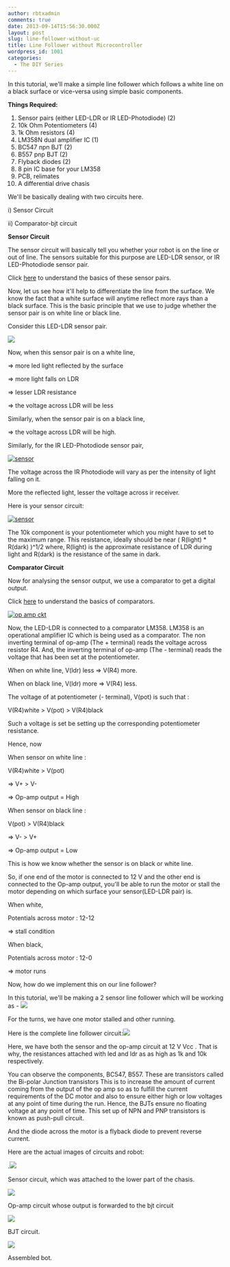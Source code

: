 ```yaml
---
author: rbtxadmin
comments: true
date: 2013-09-14T15:56:30.000Z
layout: post
slug: line-follower-without-uc
title: Line Follower without Microcontroller
wordpress_id: 1001
categories:
  - The DIY Series
---
```


In this tutorial, we'll make a simple line follower which follows a white line on a black surface or vice-versa using simple basic components.

**Things Required:**
1. Sensor pairs (either LED-LDR or IR LED-Photodiode) (2)
1. 10k Ohm Potentiometers (4)
1. 1k Ohm resistors (4)
1. LM358N dual amplifier IC (1)
1. BC547 npn BJT (2)
1. B557 pnp BJT (2)
1. Flyback diodes (2)
1. 8 pin IC base for your LM358
1. PCB, relimates
1. A differential drive chasis

We'll be basically dealing with two circuits here.

i) Sensor Circuit

 ii) Comparator-bjt circuit

**Sensor Circuit**

The sensor circuit will basically tell you whether your robot is on the line or out of line. The sensors suitable for this purpose are LED-LDR sensor, or IR LED-Photodiode sensor pair.

Click [here](http://www.robotix.in/tutorials/category/kraig/1.2) to understand the basics of these sensor pairs.

Now, let us see how it'll help to differentiate the line from the surface. We know the fact that a white surface will anytime reflect more rays than a black surface. This is the basic principle that we use to judge whether the sensor pair is on white line or black line.

Consider this LED-LDR sensor pair.

![](http://learning.media.mit.edu/projects/gogo/documents/images/light_reflective_LED_LDR.jpg)

Now, when this sensor pair is on a white line,

=> more led light reflected by the surface

=> more light falls on LDR

=> lesser LDR resistance

=> the voltage across LDR will be less

Similarly, when the sensor pair is on a black line,

 => the voltage across LDR will be high.

Similarly,  for the IR LED-Photodiode sensor pair,

[![sensor](http://robotix.in/blog/wp-content/uploads/2013/09/sensor.jpg)](http://robotix.in/blog/wp-content/uploads/2013/09/sensor.jpg)

The voltage across the IR Photodiode will vary as per the intensity of light falling on it.

More the reflected light, lesser the voltage across ir receiver.

Here is your sensor circuit:

[![sensor](http://robotix.in/blog/wp-content/uploads/2013/09/sensor.png)](http://robotix.in/blog/wp-content/uploads/2013/09/sensor.png)

The 10k component is your potentiometer which you might have to set to the maximum range. This resistance, ideally should be near ( R(light) * R(dark) )^1/2 where, R(light) is the approximate resistance of LDR during light and R(dark) is the resistance of the same in dark.

**Comparator Circuit**

Now for analysing the sensor output, we use a comparator to get a digital output.

Click [here](http://www.robotix.in/tutorials/category/kraig/1.2) to understand the basics of comparators.

[![op amp ckt](http://robotix.in/blog/wp-content/uploads/2013/09/op-amp-ckt.png)](http://robotix.in/blog/wp-content/uploads/2013/09/op-amp-ckt.png)

Now, the LED-LDR is connected to a comparator LM358. LM358 is an operational amplifier IC which is being used as a comparator. The non inverting terminal of op-amp (The + terminal) reads the voltage across resistor R4. And, the inverting terminal of op-amp (The - terminal) reads the voltage that has been set at the potentiometer.

When on white line, V(ldr) less => V(R4) more.

When on black line, V(ldr) more => V(R4) less.

The voltage of at potentiometer (- terminal), V(pot) is such that :

V(R4)white > V(pot) > V(R4)black

Such a voltage is set be setting up the corresponding potentiometer resistance.

Hence, now

When sensor on white line :

V(R4)white > V(pot)

=> V+ > V-

=> Op-amp output = High

When sensor on black line :

V(pot) > V(R4)black

=> V- > V+

=> Op-amp output = Low

This is how we know whether the sensor is on black or white line.

So, if one end of the motor is connected to 12 V and the other end is connected to the Op-amp output, you'll be able to run the motor or stall the motor depending on which surface your sensor(LED-LDR pair) is.

When white,

Potentials across motor : 12-12

=> stall condition

When black,

Potentials across motor : 12-0

=> motor runs

Now, how do we implement this on our line follower?

In this tutorial, we'll be making a 2 sensor line follower which will be working as - ![](https://lh5.googleusercontent.com/zfYodcIU0p_agqyGhRL8KhCHwcPRy0UCw_B8Nc9Nqe30JjqVS-K5gsr1uIhjW7QCZzG409tO_7esb3mIhIzWCaC83fw7OtA7eY4qu6CEWaIyDgw8zf_RUns7)

For the turns, we have one motor stalled and other running.

Here is the complete line follower circuit:![](https://lh5.googleusercontent.com/H7NXjDC9gyNnMQkHY4Q4IEtI78DaM_vdlgoOR_PRmg7_AjtbrLHxjS6BZcMbg29gAKyVwq38-qA83vBJXeC_26gyfFme35MFDAvoeOpLbAtU_SvZCDQgs_ZB)

Here, we have both the sensor and the op-amp circuit at 12 V Vcc . That is why, the resistances attached with led and ldr as as high as 1k and 10k respectively.

You can observe the components, BC547, B557. These are transistors called the Bi-polar Junction transistors This is to increase the amount of current coming from the output of the op amp so as to fulfill the current requirements of the DC motor and also to ensure either high or low voltages at any point of time during the run. Hence, the BJTs ensure no floating voltage at any point of time. This set up of NPN and PNP transistors is known as push-pull circuit.

And the diode across the motor is a flyback diode to prevent reverse current.

Here are the actual images of circuits and robot:

.![](https://lh4.googleusercontent.com/jxjhp1PiCIgwMtBZan9maY-W6ZsAhxIOXfDPsPJOPFfh3_9rKYtEEwSPghnfkWu6b8H0TyA85ctsTMvVkLaaE2W_gjz1LnIRUD730fueKB7lTJ_jULQvFCnD)

Sensor circuit, which was attached to the lower part of the chasis.

![](https://lh4.googleusercontent.com/vc6ATGQY7awOeF87-inG_87A8OQGXJJ_RKklaE22kZJp1yUIS9EyIWY_NBWcYBiBLxYb9KYOmgkte8-xWloCztYh6m-bkRi1m1-lu7rIXM8VA_6lRFf4wv68)

Op-amp circuit whose output is forwarded to the bjt circuit

![](https://lh3.googleusercontent.com/hEiNOT7FM3_Yd3_Jdb0GpA35IbGjTI7G0f4iPq4Bl8rHm8OqrnZFC2kp24rMvrj7M0rw1SSKX7e9N1GWuYFSN9pBOAVzKlsk8VQXLY0izBWHOxw0noxqCXDf)

BJT circuit.

![](https://lh5.googleusercontent.com/edBlJrjfbW7IyJVrDQSvQ3SWhY9PlC-KioxenOhUpkYT8uT6FWWyoQ2SO8ZwjY_Jy711NYA6wVmKaH6DK2n8YTCh766AyENkvc_PYWJE9H2toIN3CjeBVZaK)

Assembled bot.
